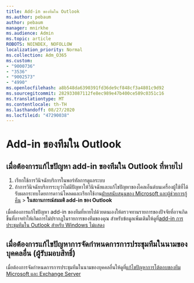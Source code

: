 ```yaml
---
title: Add-in ของทีมใน Outlook
ms.author: pebaum
author: pebaum
manager: mnirkhe
ms.audience: Admin
ms.topic: article
ROBOTS: NOINDEX, NOFOLLOW
localization_priority: Normal
ms.collection: Adm_O365
ms.custom:
- "9000736"
- "3536"
- "9002573"
- "4990"
ms.openlocfilehash: a8b548da6390391fd36de9cf848cf3a4801c9d92
ms.sourcegitcommit: 282933087112fe8ec989e47b400ce589c0351c16
ms.translationtype: MT
ms.contentlocale: th-TH
ms.lasthandoff: 08/27/2020
ms.locfileid: "47290038"
---
```

# <a name="teams-outlook-add-in"></a>Add-in ของทีมใน Outlook

## <a name="to-troubleshoot-a-missing-teams-outlook-add-in"></a>เมื่อต้องการแก้ไขปัญหา add-in ของทีมใน Outlook ที่หายไป

1. เรียกใช้การวินิจฉัยบริการในพอร์ทัลการดูแลระบบ 
2. ถ้าการวินิจฉัยบริการระบุว่าไม่มีปัญหาให้วินิจฉัยและแก้ไขปัญหาของไคลเอ็นต์บนเครื่องผู้ใช้ที่ได้รับผลกระทบโดยการดาวน์โหลดและเรียกใช้งาน[ฝ่ายสนับสนุนของ Microsoft และผู้ช่วยการกู้คืน](https://aka.ms/SaRA-TeamsAddInScenario)  >  **ในสถานการณ์สมมติ add-in ของ Outlook**

เมื่อต้องการแก้ไขปัญหา add-in ของทีมที่หายไปด้วยตนเองให้ตรวจทานรายการของปัจจัยที่อาจเกิดขึ้นที่อาจทำให้เกิดการไม่ปรากฏในรายการของทีมของคุณ สำหรับข้อมูลเพิ่มเติมให้ดูที่[add-in การประชุมทีมใน Outlook สำหรับ Windows ไม่แสดง](https://docs.microsoft.com/microsoftteams/teams-add-in-for-outlook#teams-meeting-add-in-in-outlook-for-windows-does-not-show)

## <a name="to-troubleshoot-scheduling-a-teams-meeting-on-behalf-of-someone-else-delegate"></a>เมื่อต้องการแก้ไขปัญหาการจัดกำหนดการการประชุมทีมในนามของบุคคลอื่น (ผู้รับมอบสิทธิ์)

เมื่อต้องการจัดกำหนดการการประชุมทีมในนามของบุคคลอื่นให้ดูที่[แก้ไขปัญหาการโต้ตอบของทีม Microsoft และ Exchange Server](https://docs.microsoft.com/microsoftteams/troubleshoot/known-issues/teams-exchange-interaction-issue)
